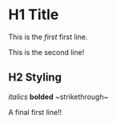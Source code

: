 # H1 Title
This is the *first* first line.

This is the second line!

## H2 Styling
*italics* **bolded** ~strikethrough~

A final first line!!
